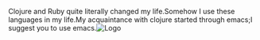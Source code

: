 

Clojure and Ruby quite literally changed my life.Somehow I use these languages ​​in my life.My acquaintance with clojure started through emacs;I suggest you to use emacs.![Logo](http://www.emacswiki.org/pics/official%20gnu.svg)


